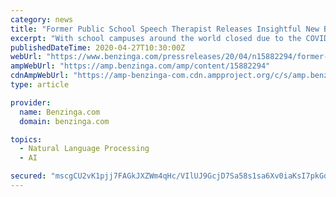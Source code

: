 ```yaml
---
category: news
title: "Former Public School Speech Therapist Releases Insightful New Book to Raise Awareness of Importance of Speech Therapy in Schools"
excerpt: "With school campuses around the world closed due to the COVID-19 pandemic, making sure children have access to free"
publishedDateTime: 2020-04-27T10:30:00Z
webUrl: "https://www.benzinga.com/pressreleases/20/04/n15882294/former-public-school-speech-therapist-releases-insightful-new-book-to-raise-awareness-of-importanc"
ampWebUrl: "https://amp.benzinga.com/amp/content/15882294"
cdnAmpWebUrl: "https://amp-benzinga-com.cdn.ampproject.org/c/s/amp.benzinga.com/amp/content/15882294"
type: article

provider:
  name: Benzinga.com
  domain: benzinga.com

topics:
  - Natural Language Processing
  - AI

secured: "mscgCU2vK1pjj7FAGkJXZWm4qHc/VIlUJ9GcjD7Sa58s1sa6Xv0iaKsI7pkGdQWcrkZAPeGzTN4C1mcYVjTLNda7HnM8zn22CsSsWmtZMtXNrhgS20krZHOv8T/0kkz16dxDns13Ga9EAHAM70xzkZkX5+/lMpKKFG8yC1uUz/mqBEWfxvYeoNVhMY3irEnRAwSkMxfanHljZLaACQjN5LQLfdVFpcm+WrVykaFHuCfNrvO3dWz6zXBF89Y8JSrG5s3hcfRW32TkP7mXNZ7vbXOZpQHEDttww8TxwZMqFnqanBI5t+0+ktKuaOt0vhow;sTquFbZeGgd39T0hGp1Hfg=="
---
```


